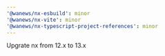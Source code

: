 ```yaml
---
'@wanews/nx-esbuild': minor
'@wanews/nx-vite': minor
'@wanews/nx-typescript-project-references': minor
---
```


Upgrate nx from 12.x to 13.x
